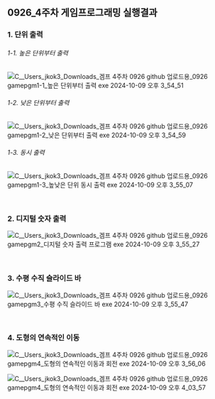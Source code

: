 ## 0926_4주차 게임프로그래밍 실행결과

### 1. 단위 출력

###### 1-1. 높은 단위부터 출력

![C__Users_jkok3_Downloads_겜프 4주차 0926 github 업로드용_0926 gamepgm1-1_높은 단위부터 출력 exe 2024-10-09 오후 3_54_51](https://github.com/user-attachments/assets/0b456a52-99ac-4d82-9ce1-0db8594204a0)

###### 1-2. 낮은 단위부터 출력

![C__Users_jkok3_Downloads_겜프 4주차 0926 github 업로드용_0926 gamepgm1-2_낮은 단위부터 출력 exe 2024-10-09 오후 3_54_59](https://github.com/user-attachments/assets/1f5965a8-b7ea-48f9-a6d2-5b8ad88063f6)

###### 1-3. 동시 출력

![C__Users_jkok3_Downloads_겜프 4주차 0926 github 업로드용_0926 gamepgm1-3_높낮은 단위 동시 출력 exe 2024-10-09 오후 3_55_07](https://github.com/user-attachments/assets/c762de70-f4a1-4644-8e38-649ed442f6cc)

<br/>

### 2. 디지털 숫자 출력

![C__Users_jkok3_Downloads_겜프 4주차 0926 github 업로드용_0926 gamepgm2_디지털 숫자 출력 프로그램 exe 2024-10-09 오후 3_55_27](https://github.com/user-attachments/assets/5031f0a1-f18d-4cf6-a91e-423ec9216e1f)

<br/>

### 3. 수평 수직 슬라이드 바

![C__Users_jkok3_Downloads_겜프 4주차 0926 github 업로드용_0926 gamepgm3_수평 수직 슬라이드 바 exe 2024-10-09 오후 3_55_47](https://github.com/user-attachments/assets/11eafeba-2225-4ace-89fb-043ba3c694c4)

<br/>

### 4. 도형의 연속적인 이동

![C__Users_jkok3_Downloads_겜프 4주차 0926 github 업로드용_0926 gamepgm4_도형의 연속적인 이동과 회전 exe 2024-10-09 오후 3_56_06](https://github.com/user-attachments/assets/900bc03d-06fa-46fc-b5d3-997a30852283)

![C__Users_jkok3_Downloads_겜프 4주차 0926 github 업로드용_0926 gamepgm4_도형의 연속적인 이동과 회전 exe 2024-10-09 오후 4_03_57](https://github.com/user-attachments/assets/c45b0a33-b110-4d5f-87fa-88033f5e08d7)
